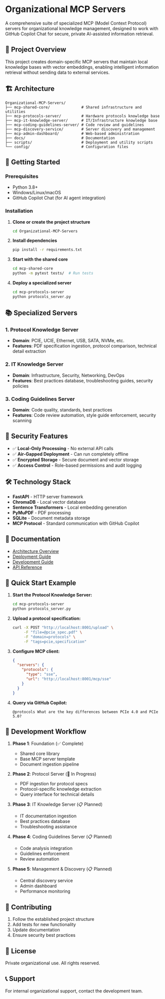 # Organizational MCP Servers

A comprehensive suite of specialized MCP (Model Context Protocol) servers for organizational knowledge management, designed to work with GitHub Copilot Chat for secure, private AI-assisted information retrieval.

## 🎯 **Project Overview**

This project creates domain-specific MCP servers that maintain local knowledge bases with vector embeddings, enabling intelligent information retrieval without sending data to external services.

## 🏗️ **Architecture**

```
Organizational-MCP-Servers/
├── mcp-shared-core/              # Shared infrastructure and utilities
├── mcp-protocols-server/         # Hardware protocols knowledge base
├── mcp-it-knowledge-server/      # IT/Infrastructure knowledge base
├── mcp-coding-guidelines-server/ # Code review and guidelines
├── mcp-discovery-service/        # Server discovery and management
├── mcp-admin-dashboard/          # Web-based administration
├── docs/                         # Documentation
├── scripts/                      # Deployment and utility scripts
└── config/                       # Configuration files
```

## 🚀 **Getting Started**

### Prerequisites

- Python 3.8+
- Windows/Linux/macOS
- GitHub Copilot Chat (for AI agent integration)

### Installation

1. **Clone or create the project structure**
   ```bash
   cd Organizational-MCP-Servers
   ```

2. **Install dependencies**
   ```bash
   pip install -r requirements.txt
   ```

3. **Start with the shared core**
   ```bash
   cd mcp-shared-core
   python -m pytest tests/  # Run tests
   ```

4. **Deploy a specialized server**
   ```bash
   cd mcp-protocols-server
   python protocols_server.py
   ```

## 📚 **Specialized Servers**

### 1. **Protocol Knowledge Server**
- **Domain**: PCIE, UCIE, Ethernet, USB, SATA, NVMe, etc.
- **Features**: PDF specification ingestion, protocol comparison, technical detail extraction

### 2. **IT Knowledge Server**
- **Domain**: Infrastructure, Security, Networking, DevOps
- **Features**: Best practices database, troubleshooting guides, security policies

### 3. **Coding Guidelines Server**
- **Domain**: Code quality, standards, best practices
- **Features**: Code review automation, style guide enforcement, security scanning

## 🔐 **Security Features**

- ✅ **Local-Only Processing** - No external API calls
- ✅ **Air-Gapped Deployment** - Can run completely offline
- ✅ **Encrypted Storage** - Secure document and vector storage
- ✅ **Access Control** - Role-based permissions and audit logging

## 🛠️ **Technology Stack**

- **FastAPI** - HTTP server framework
- **ChromaDB** - Local vector database
- **Sentence Transformers** - Local embedding generation
- **PyMuPDF** - PDF processing
- **SQLite** - Document metadata storage
- **MCP Protocol** - Standard communication with GitHub Copilot

## 📖 **Documentation**

- [Architecture Overview](docs/ORGANIZATIONAL_MCP_ARCHITECTURE.md)
- [Deployment Guide](docs/DEPLOYMENT.md)
- [Development Guide](docs/DEVELOPMENT.md)
- [API Reference](docs/API.md)

## 🚀 **Quick Start Example**

1. **Start the Protocol Knowledge Server:**
   ```bash
   cd mcp-protocols-server
   python protocols_server.py
   ```

2. **Upload a protocol specification:**
   ```bash
   curl -X POST "http://localhost:8001/upload" \
        -F "file=@pcie_spec.pdf" \
        -F "domain=protocols" \
        -F "tags=pcie,specification"
   ```

3. **Configure MCP client:**
   ```json
   {
     "servers": {
       "protocols": {
         "type": "sse",
         "url": "http://localhost:8001/mcp/sse"
       }
     }
   }
   ```

4. **Query via GitHub Copilot:**
   ```
   @protocols What are the key differences between PCIe 4.0 and PCIe 5.0?
   ```

## 🔄 **Development Workflow**

1. **Phase 1**: Foundation (✅ Complete)
   - Shared core library
   - Base MCP server template
   - Document ingestion pipeline

2. **Phase 2**: Protocol Server (🔄 In Progress)
   - PDF ingestion for protocol specs
   - Protocol-specific knowledge extraction
   - Query interface for technical details

3. **Phase 3**: IT Knowledge Server (📋 Planned)
   - IT documentation ingestion
   - Best practices database
   - Troubleshooting assistance

4. **Phase 4**: Coding Guidelines Server (📋 Planned)
   - Code analysis integration
   - Guidelines enforcement
   - Review automation

5. **Phase 5**: Management & Discovery (📋 Planned)
   - Central discovery service
   - Admin dashboard
   - Performance monitoring

## 🤝 **Contributing**

1. Follow the established project structure
2. Add tests for new functionality
3. Update documentation
4. Ensure security best practices

## 📄 **License**

Private organizational use. All rights reserved.

## 📞 **Support**

For internal organizational support, contact the development team.
